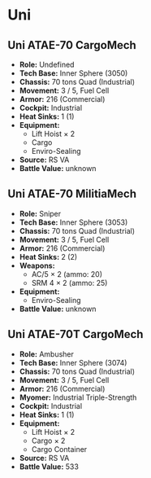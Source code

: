 # Uni
## Uni ATAE-70 CargoMech
- **Role:** Undefined
- **Tech Base:** Inner Sphere (3050)
- **Chassis:** 70 tons Quad (Industrial)
- **Movement:** 3 / 5, Fuel Cell
- **Armor:** 216 (Commercial)
- **Cockpit:** Industrial
- **Heat Sinks:** 1 (1)
- **Equipment:**
  - Lift Hoist × 2
  - Cargo
  - Enviro-Sealing
- **Source:** RS VA
- **Battle Value:** unknown

## Uni ATAE-70 MilitiaMech
- **Role:** Sniper
- **Tech Base:** Inner Sphere (3053)
- **Chassis:** 70 tons Quad (Industrial)
- **Movement:** 3 / 5, Fuel Cell
- **Armor:** 216 (Commercial)
- **Heat Sinks:** 2 (2)
- **Weapons:**
  - AC/5 × 2 (ammo: 20)
  - SRM 4 × 2 (ammo: 25)
- **Equipment:**
  - Enviro-Sealing
- **Battle Value:** unknown

## Uni ATAE-70T CargoMech
- **Role:** Ambusher
- **Tech Base:** Inner Sphere (3074)
- **Chassis:** 70 tons Quad (Industrial)
- **Movement:** 3 / 5, Fuel Cell
- **Armor:** 216 (Commercial)
- **Myomer:** Industrial Triple-Strength
- **Cockpit:** Industrial
- **Heat Sinks:** 1 (1)
- **Equipment:**
  - Lift Hoist × 2
  - Cargo × 2
  - Cargo Container
- **Source:** RS VA
- **Battle Value:** 533

